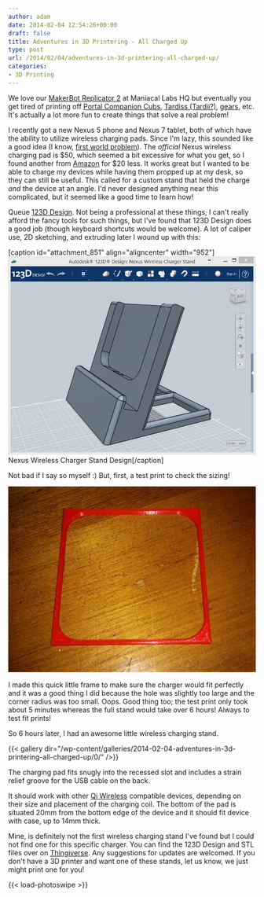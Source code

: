 ```yaml
---
author: adam
date: 2014-02-04 12:54:26+00:00
draft: false
title: Adventures in 3D Printering - All Charged Up
type: post
url: /2014/02/04/adventures-in-3d-printering-all-charged-up/
categories:
- 3D Printing
---
```


We love our [MakerBot Replicator 2](http://store.makerbot.com/replicator2) at Maniacal Labs HQ but eventually you get tired of printing off [Portal Companion Cubs](http://www.thingiverse.com/thing:33138), [Tardiss (Tardii?)](http://www.thingiverse.com/thing:33756), [gears](http://www.thingiverse.com/thing:53451), etc. It's actually a lot more fun to create things that solve a real problem!

I recently got a new Nexus 5 phone and Nexus 7 tablet, both of which have the ability to utilize wireless charging pads. Since I'm lazy, this sounded like a good idea (I know, [first world problem](http://www.youtube.com/watch?v=M3w1_E1V46M)). The _official_ Nexus wireless charging pad is $50, which seemed a bit excessive for what you get, so I found another from [Amazon](http://www.amazon.com/gp/product/B00C40OG22/) for $20 less. It works great but I wanted to be able to charge my devices while having them propped up at my desk, so they can still be useful. This called for a custom stand that held the charge _and_ the device at an angle. I'd never designed anything near this complicated, but it seemed like a good time to learn how!

Queue [123D Design](http://www.123dapp.com/design). Not being a professional at these things, I can't really afford the fancy tools for such things, but I've found that 123D Design does a good job (though keyboard shortcuts would be welcome). A lot of caliper use, 2D sketching, and extruding later I wound up with this:

[caption id="attachment_851" align="aligncenter" width="952"][![Nexus Wireless Charger Stand Design](/wp-content/uploads/2014/02/123DCharger.png)
](/wp-content/uploads/2014/02/123DCharger.png) Nexus Wireless Charger Stand Design[/caption]

Not bad if I say so myself :) But, first, a test print to check the sizing!

[![ChargerTestFit](/wp-content/uploads/2014/02/ChargerTestFit.jpg)
](/wp-content/uploads/2014/02/ChargerTestFit.jpg)

I made this quick little frame to make sure the charger would fit perfectly and it was a good thing I did because the hole was slightly too large and the corner radius was too small. Oops. Good thing too; the test print only took about 5 minutes whereas the full stand would take over 6 hours! Always to test fit prints!

So 6 hours later, I had an awesome little wireless charging stand.

{{< gallery dir="/wp-content/galleries/2014-02-04-adventures-in-3d-printering-all-charged-up/0/" />}}

The charging pad fits snugly into the recessed slot and includes a strain relief groove for the USB cable on the back.

It should work with other [Qi Wireless](http://en.wikipedia.org/wiki/Qi_(wireless_power_standard)) compatible devices, depending on their size and placement of the charging coil. The bottom of the pad is situated 20mm from the bottom edge of the device and it should fit device with case, up to 14mm thick.

Mine, is definitely not the first wireless charging stand I've found but I could not find one for this specific charger. You can find the 123D Design and STL files over on [Thingiverse](http://www.thingiverse.com/thing:240360). Any suggestions for updates are welcomed. If you don't have a 3D printer and want one of these stands, let us know, we just might print one for you!


{{< load-photoswipe >}}